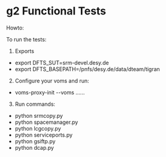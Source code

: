 g2 Functional Tests
=============================

Howto:

To run the tests:

1. Exports
 * export DFTS_SUT=srm-devel.desy.de
 * export DFTS_BASEPATH=/pnfs/desy.de/data/dteam/tigran

2. Configure your voms and run:
 * voms-proxy-init --voms ......

3. Run commands:
 * python srmcopy.py
 * python spacemanager.py
 * python lcgcopy.py
 * python serviceports.py
 * python gsiftp.py
 * python dcap.py





